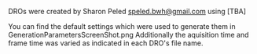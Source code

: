DROs were created by Sharon Peled <speled.bwh@gmail.com> using [TBA]

You can find the default settings which were used to generate them in GenerationParametersScreenShot.png
Additionally the aquisition time and frame time was varied as indicated in each DRO's file name.

